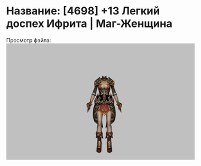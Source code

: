 # Название: [4698] +13 Легкий доспех Ифрита | Маг-Женщина

Просмотр файла:
![p050020.png](p050020.png)